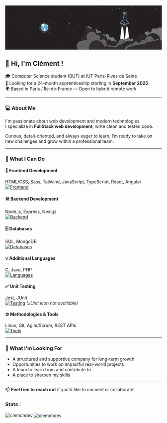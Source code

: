 ![img](./img.jpg)

## 👋 Hi, I'm Clément !

🎓 Computer Science student (BUT) at IUT Paris-Rives de Seine  
💼 Looking for a 24-month apprenticeship starting in **September 2025**  
🌍 Based in Paris / Île-de-France — Open to hybrid remote work  

---

### 💻 About Me

I'm passionate about web development and modern technologies.  
I specialize in **FullStack web development**, write clean and tested code.

Curious, detail-oriented, and always eager to learn, I’m ready to take on new challenges and grow within a professional team.

---

### 🔧 What I Can Do

#### 🚀 Frontend Development  
HTML/CSS, Sass, Tailwind, JavaScript, TypeScript, React, Angular  
[![Frontend](https://skillicons.dev/icons?i=html,css,sass,tailwind,js,ts,react,angular)](https://skillicons.dev)

#### 🛠️ Backend Development  
Node.js, Express, Next.js  
[![Backend](https://skillicons.dev/icons?i=nodejs,express,nextjs)](https://skillicons.dev)

#### 🗄️ Databases  
SQL, MongoDB  
[![Databases](https://skillicons.dev/icons?i=mysql,mongodb)](https://skillicons.dev)

#### 💡 Additional Languages  
C, Java, PHP  
[![Languages](https://skillicons.dev/icons?i=c,java,php)](https://skillicons.dev)

#### ✅ Unit Testing  
Jest, JUnit  
[![Testing](https://skillicons.dev/icons?i=jest)](https://skillicons.dev) *(JUnit icon not available)*

#### ⚙️ Methodologies & Tools  
Linux, Git, Agile/Scrum, REST APIs  
[![Tools](https://skillicons.dev/icons?i=linux,git)](https://skillicons.dev)

---

### 🎯 What I'm Looking For

- A structured and supportive company for long-term growth  
- Opportunities to work on impactful real-world projects  
- A team to learn from and contribute to  
- A place to sharpen my skills

---

📫 **Feel free to reach out** if you'd like to connect or collaborate!


<h3 align="left">Stats :</h3>

<p>
  <p><img align="left" src="https://github-readme-stats.vercel.app/api/top-langs?username=clemchdev&show_icons=true&locale=en&layout=compact" alt="clemchdev" /></p>

  <p>&nbsp;<img align="center" src="https://github-readme-stats.vercel.app/api?username=clemchdev&show_icons=true&locale=en" alt="clemchdev" /></p>
</p>

